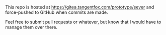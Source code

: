 This repo is hosted at https://gitea.tangentfox.com/prototype/sever and force-pushed to GitHub when commits are made.

Feel free to submit pull requests or whatever, but know that I would have to manage them over there.
